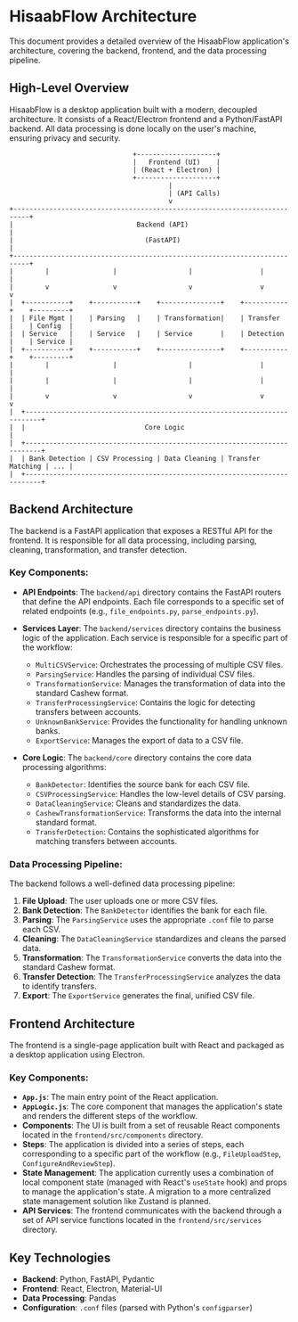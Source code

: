 # HisaabFlow Architecture

This document provides a detailed overview of the HisaabFlow application's architecture, covering the backend, frontend, and the data processing pipeline.

## High-Level Overview

HisaabFlow is a desktop application built with a modern, decoupled architecture. It consists of a React/Electron frontend and a Python/FastAPI backend. All data processing is done locally on the user's machine, ensuring privacy and security.

```
                               +--------------------+
                               |   Frontend (UI)    |
                               | (React + Electron) |
                               +--------------------+
                                        |
                                        | (API Calls)
                                        v
+--------------------------------------------------------------------------+
|                               Backend (API)                              |
|                                 (FastAPI)                                |
+--------------------------------------------------------------------------+
|        |                |                  |                 |           |
|        v                v                  v                 v           v
|  +-----------+    +-----------+    +---------------+    +-----------+    +---------+
|  | File Mgmt |    | Parsing   |    | Transformation|    | Transfer  |    | Config  |
|  | Service   |    | Service   |    | Service       |    | Detection |    | Service |
|  +-----------+    +-----------+    +---------------+    +-----------+    +---------+
|        |                |                  |                 |           |
|        |                |                  |                 |           |
|        v                v                  v                 v           v
|  +--------------------------------------------------------------------------+
|  |                              Core Logic                                |
|  +--------------------------------------------------------------------------+
|  | Bank Detection | CSV Processing | Data Cleaning | Transfer Matching | ... |
|  +--------------------------------------------------------------------------+

```

## Backend Architecture

The backend is a FastAPI application that exposes a RESTful API for the frontend. It is responsible for all data processing, including parsing, cleaning, transformation, and transfer detection.

### Key Components:

*   **API Endpoints**: The `backend/api` directory contains the FastAPI routers that define the API endpoints. Each file corresponds to a specific set of related endpoints (e.g., `file_endpoints.py`, `parse_endpoints.py`).

*   **Services Layer**: The `backend/services` directory contains the business logic of the application. Each service is responsible for a specific part of the workflow:
    *   `MultiCSVService`: Orchestrates the processing of multiple CSV files.
    *   `ParsingService`: Handles the parsing of individual CSV files.
    *   `TransformationService`: Manages the transformation of data into the standard Cashew format.
    *   `TransferProcessingService`: Contains the logic for detecting transfers between accounts.
    *   `UnknownBankService`: Provides the functionality for handling unknown banks.
    *   `ExportService`: Manages the export of data to a CSV file.

*   **Core Logic**: The `backend/core` directory contains the core data processing algorithms:
    *   `BankDetector`: Identifies the source bank for each CSV file.
    *   `CSVProcessingService`: Handles the low-level details of CSV parsing.
    *   `DataCleaningService`: Cleans and standardizes the data.
    *   `CashewTransformationService`: Transforms the data into the internal standard format.
    *   `TransferDetection`: Contains the sophisticated algorithms for matching transfers between accounts.

### Data Processing Pipeline:

The backend follows a well-defined data processing pipeline:

1.  **File Upload**: The user uploads one or more CSV files.
2.  **Bank Detection**: The `BankDetector` identifies the bank for each file.
3.  **Parsing**: The `ParsingService` uses the appropriate `.conf` file to parse each CSV.
4.  **Cleaning**: The `DataCleaningService` standardizes and cleans the parsed data.
5.  **Transformation**: The `TransformationService` converts the data into the standard Cashew format.
6.  **Transfer Detection**: The `TransferProcessingService` analyzes the data to identify transfers.
7.  **Export**: The `ExportService` generates the final, unified CSV file.

## Frontend Architecture

The frontend is a single-page application built with React and packaged as a desktop application using Electron.

### Key Components:

*   **`App.js`**: The main entry point of the React application.
*   **`AppLogic.js`**: The core component that manages the application's state and renders the different steps of the workflow.
*   **Components**: The UI is built from a set of reusable React components located in the `frontend/src/components` directory.
*   **Steps**: The application is divided into a series of steps, each corresponding to a specific part of the workflow (e.g., `FileUploadStep`, `ConfigureAndReviewStep`).
*   **State Management**: The application currently uses a combination of local component state (managed with React's `useState` hook) and props to manage the application's state. A migration to a more centralized state management solution like Zustand is planned.
*   **API Services**: The frontend communicates with the backend through a set of API service functions located in the `frontend/src/services` directory.

## Key Technologies

*   **Backend**: Python, FastAPI, Pydantic
*   **Frontend**: React, Electron, Material-UI
*   **Data Processing**: Pandas
*   **Configuration**: `.conf` files (parsed with Python's `configparser`)

